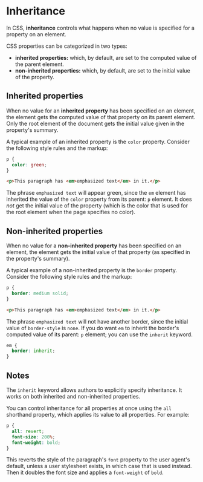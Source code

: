 # Inheritance

In CSS, **inheritance** controls what happens when no value is specified for a property on an element.

CSS properties can be categorized in two types:

- **inherited properties:** which, by default, are set to the computed value of the parent element.
- **non-inherited properties:** which, by default, are set to the initial value of the property.

## Inherited properties

When no value for an **inherited property** has been specified on an element, the element gets the computed value of that property on its parent element. Only the root element of the document gets the initial value given in the property's summary.

A typical example of an inherited property is the `color` property. Consider the following style rules and the markup:

```css
p {
  color: green;
}
```

```html
<p>This paragraph has <em>emphasized text</em> in it.</p>
```

The phrase `emphasized text` will appear green, since the `em` element has inherited the value of the `color` property from its parent: `p` element. It does _not_ get the initial value of the property (which is the color that is used for the root element when the page specifies no color).

## Non-inherited properties

When no value for a **non-inherited property** has been specified on an element, the element gets the initial value of that property (as specified in the property's summary).

A typical example of a non-inherited property is the `border` property. Consider the following style rules and the markup:

```css
p {
  border: medium solid;
}
```

```html
<p>This paragraph has <em>emphasized text</em> in it.</p>
```

The phrase `emphasized text` will not have another border, since the initial value of `border-style` is `none`. If you do want `em` to inherit the border's computed value of its parent: `p` element; you can use the `inherit` keyword.

```css
em {
  border: inherit;
}
```

## Notes

The `inherit` keyword allows authors to explicitly specify inheritance. It works on both inherited and non-inherited properties.

You can control inheritance for all properties at once using the `all` shorthand property, which applies its value to all properties. For example:

```css
p {
  all: revert;
  font-size: 200%;
  font-weight: bold;
}
```

This reverts the style of the paragraph's `font` property to the user agent's default, unless a user stylesheet exists, in which case that is used instead. Then it doubles the font size and applies a `font-weight` of `bold`.
